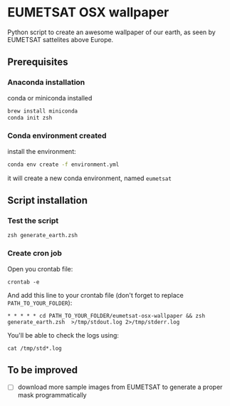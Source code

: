 # EUMETSAT OSX wallpaper

Python script to create an awesome wallpaper of our earth, as seen by EUMETSAT sattelites above Europe.

## Prerequisites

### Anaconda installation
conda or miniconda installed
```zsh
brew install miniconda
conda init zsh
```

### Conda environment created
install the environment:
```zsh
conda env create -f environment.yml
```
it will create a new conda environment, named `eumetsat`

## Script installation

### Test the script

```
zsh generate_earth.zsh
```

### Create cron job

Open you crontab file:
```
crontab -e
```

And add this line to your crontab file (don't forget to replace `PATH_TO_YOUR_FOLDER`):
```
* * * * * cd PATH_TO_YOUR_FOLDER/eumetsat-osx-wallpaper && zsh generate_earth.zsh  >/tmp/stdout.log 2>/tmp/stderr.log
```

You'll be able to check the logs using:
```
cat /tmp/std*.log
```

## To be improved

- [ ] download more sample images from EUMETSAT to generate a proper mask programmatically
